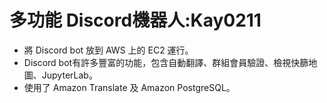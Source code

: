 # 多功能 Discord機器人:Kay0211
* 將 Discord bot 放到 AWS 上的 EC2 運行。
* Discord bot有許多豐富的功能，包含自動翻譯、群組會員驗證、檢視快篩地圖、JupyterLab。
* 使用了 Amazon Translate 及 Amazon PostgreSQL。

